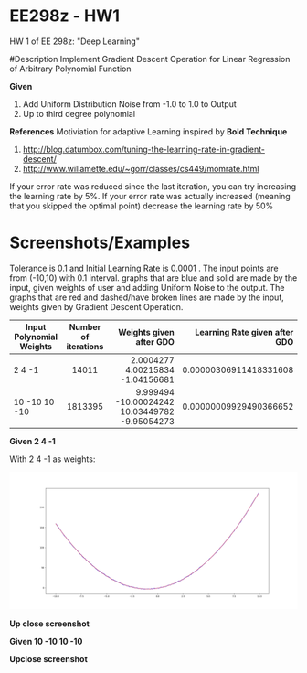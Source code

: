 # EE298z - HW1
HW 1 of EE 298z: "Deep Learning"

#Description
Implement Gradient Descent Operation for Linear Regression of Arbitrary Polynomial Function

**Given**
1. Add Uniform Distribution Noise from -1.0 to 1.0 to Output
2. Up to third degree polynomial

**References**
Motiviation for adaptive Learning inspired by **Bold Technique**
1. http://blog.datumbox.com/tuning-the-learning-rate-in-gradient-descent/
2. http://www.willamette.edu/~gorr/classes/cs449/momrate.html

If your error rate was reduced since the last iteration, you can try increasing the learning rate by 5%.
If your error rate was actually increased (meaning that you skipped the optimal point) decrease the learning rate by 50%


# Screenshots/Examples
Tolerance is 0.1 and Initial Learning Rate is 0.0001 . The  input points are from (-10,10) with 0.1 interval.  graphs that are blue and solid are made by the input, given weights of user and adding Uniform Noise to the output. The graphs that are red and dashed/have broken lines are made by the input, weights given by Gradient Descent Operation.

| Input Polynomial Weights     | Number of iterations           | Weights given after GDO  |  Learning Rate given after GDO  |
| -----------------------------|:------------------------------:|------------------------:| --------------------------------:|
| 2 4 -1      |  14011 | 2.0004277 4.00215834 -1.04156681 | 0.00000306911418331608 |
| 10 -10 10 -10    | 1813395  | 9.999494 -10.00024242 10.03449782 -9.95054273 | 0.00000009929490366652 |

**Given 2 4 -1**

With 2 4 -1 as weights:


![alt text](images/graph1.png)


**Up close screenshot**


**Given 10 -10 10 -10**

**Upclose screenshot**
